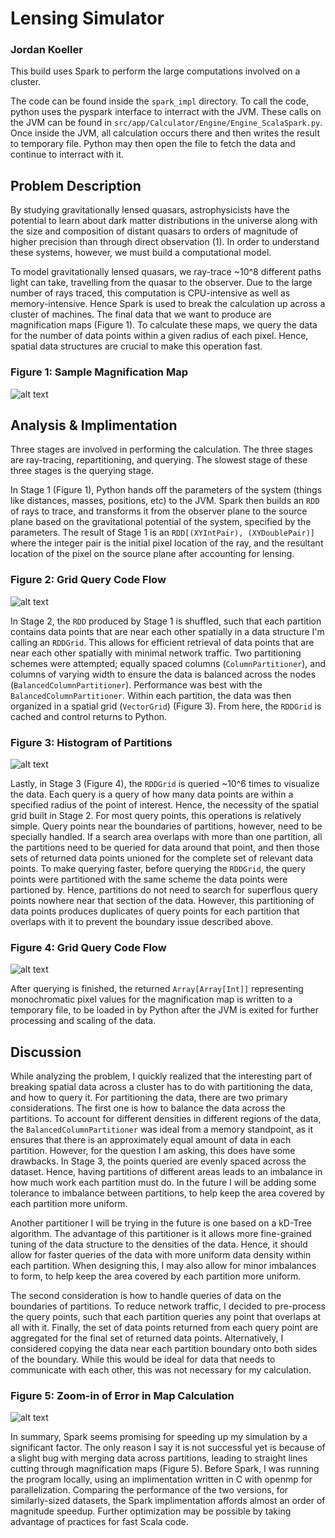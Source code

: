 # Lensing Simulator

### Jordan Koeller

This build uses Spark to perform the large computations involved on a cluster.

The code can be found inside the `spark_impl` directory. To call the code,
python uses the pyspark interface to interract with the JVM. These calls on
the JVM can be found in `src/app/Calculator/Engine/Engine_ScalaSpark.py`. Once inside 
the JVM, all calculation occurs there and then writes the result to temporary 
file. Python may then open the file to fetch the data and continue to interract
with it.

## Problem Description

By studying gravitationally lensed quasars, astrophysicists have the potential to learn 
about dark matter distributions in the universe along with the size and composition
of distant quasars to orders of magnitude of higher precision than through direct
observation (1). In order to understand these systems, however, we must build a computational
model.

To model gravitationally lensed quasars, we ray-trace ~10^8 different paths light can 
take, travelling from the quasar to the observer. Due to the large number of rays traced, this
computation is CPU-intensive as well as memory-intensive. Hence Spark is used to break the
calculation up across a cluster of machines. The final data that we want to produce are magnification
maps (Figure 1). To calculate these maps, we query the data for the number of data points within a given radius
of each pixel. Hence, spatial data structures are crucial to make this operation fast.

### Figure 1: Sample Magnification Map
![alt text][MagMap]

## Analysis & Implimentation

Three stages are involved in performing the calculation. The three stages are ray-tracing, 
repartitioning, and querying. The slowest stage of these three stages is the querying stage.

In Stage 1 (Figure 1), Python hands off the parameters of the system (things like distances, 
masses, positions, etc) to the JVM. Spark then builds an `RDD` of rays to trace, and transforms it
from the observer plane to the source plane based on the gravitational potential of the system,
specified by the parameters. The result of Stage 1 is an `RDD[(XYIntPair), (XYDoublePair)]` where
the integer pair is the initial pixel location of the ray, and the resultant location of the
pixel on the source plane after accounting for lensing.
### Figure 2: Grid Query Code Flow
![alt text][Phase1Diagram]

In Stage 2, the `RDD` produced by Stage 1 is shuffled, such that each partition contains data points that
are near each other spatially in a data structure I'm calling an `RDDGrid`. This allows for efficient retrieval of
data points that are near each other spatially with minimal network traffic. Two partitioning
schemes were attempted; equally spaced columns (`ColumnPartitioner`), and columns of varying width to ensure the data
is balanced across the nodes (`BalancedColumnPartitioner`). Performance was best with the `BalancedColumnPartitioner`. 
Within each partition, the data was then organized in a spatial grid (`VectorGrid`) (Figure 3). From here,
the `RDDGrid` is cached and control returns to Python.

### Figure 3: Histogram of Partitions
![alt text][partitionHistogram]


Lastly, in Stage 3 (Figure 4), the `RDDGrid` is queried ~10^6 times to visualize the data. Each query is a 
query of how many data points are within a specified radius of the point of interest. Hence, the necessity of the 
spatial grid built in Stage 2. For most query points, this operations is relatively simple. Query points near the 
boundaries of partitions, however, need to be specially handled. If a search area overlaps with more than one partition,
all the partitions need to be queried for data around that point, and then those sets of returned data points unioned 
for the complete set of relevant data points. To make querying faster, before querying the `RDDGrid`, the query points
were partitioned with the same scheme the data points were partioned by. Hence, partitions do not need to search for
superflous query points nowhere near that section of the data. However, this partitioning of data points produces
duplicates of query points for each partition that overlaps with it to prevent the boundary issue described above.
### Figure 4: Grid Query Code Flow
![alt text][Phase3Diagram]

After querying is finished, the returned `Array[Array[Int]]` representing monochromatic pixel values for the magnification map
is written to a temporary file, to be loaded in by Python after the JVM is exited for further processing and scaling of the data.

## Discussion

While analyzing the problem, I quickly realized that the interesting part of breaking spatial data across a cluster has
to do with partitioning the data, and how to query it. For partitioning the data, there are two primary considerations.
The first one is how to balance the data across the partitions. To account for different densities in different regions
of the data, the `BalancedColumnPartitioner` was ideal from a memory standpoint, as it ensures that there is an
approximately equal amount of data in each partition. However, for the question I am asking, this does have some
drawbacks. In Stage 3, the points queried are evenly spaced across the dataset. Hence, having partitions of different 
areas leads to an imbalance in how much work each partition must do. In the future I will be adding some tolerance 
to imbalance between partitions, to help keep the area covered by each partition more uniform. 

Another partitioner I will be trying in the future is one based on a kD-Tree algorithm. The advantage of this partitioner
is it allows more fine-grained tuning of the data structure to the densities of the data. Hence, it should allow for faster
queries of the data with more uniform data density within each partition. When designing this, I may also allow for 
minor imbalances to form, to help keep the area covered by each partition more uniform.

The second consideration is how to handle queries of data on the boundaries of partitions. To reduce network traffic,
I decided to pre-process the query points, such that each partition queries any point that overlaps at all with it.
Finally, the set of data points returned from each query point are aggregated for the final set of returned data points.
Alternatively, I considered copying the data near each partition boundary onto both sides of the boundary. While this would 
be ideal for data that needs to communicate with each other, this was not necessary for my calculation.

### Figure 5: Zoom-in of Error in Map Calculation
![alt text][MagMapError]

In summary, Spark seems promising for speeding up my simulation by a significant factor. The only reason I say it 
is not successful yet is because of a slight bug with merging data across partitions, leading to straight lines 
cutting through magnification maps (Figure 5). Before Spark, I was running
the program locally, using an implimentation written in C with openmp for parallelization. Comparing the performance
of the two versions, for similarly-sized datasets, the Spark implimentation affords almost an order of magnitude speedup.
Further optimization may be possible by taking advantage of practices for fast Scala code. 




[Phase1Diagram]:https://github.com/JordanKoeller/lensing_simulator/blob/master/diagrams/phase1_diagram.png
[Phase3Diagram]:https://github.com/JordanKoeller/lensing_simulator/blob/master/diagrams/phase3_diagram.png
[MagMap]:https://github.com/JordanKoeller/lensing_simulator/blob/master/diagrams/trippymagmap.png
[MagMapError]:https://github.com/JordanKoeller/lensing_simulator/blob/master/diagrams/hiResCropped.png
[partitionHistogram]:https://github.com/JordanKoeller/lensing_simulator/blob/master/diagrams/partitioningHistogram.png
